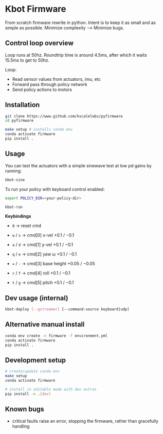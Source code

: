# Kbot Firmware

From scratch firmware rewrite in python. Intent is to keep it as small and as simple as possible. Minimize complexity --> Minimize bugs.

## Control loop overview
Loop runs at 50hz. Roundtrip time is around 4.5ms, after which it waits 15.5ms to get to 50hz.

Loop:
   - Read sensor values from actuators, imu, etc
   - Forward pass through policy network
   - Send policy actions to motors

## Installation
```bash
git clone https://www.github.com/kscalelabs/pyfirmware
cd pyfirmware

make setup # installs conda env
conda activate firmware
pip install .
```

## Usage
You can test the actuators with a simple sinewave test at low pd gains by running:
```bash
kbot-sine
```

To run your policy with keyboard control enabled:
```bash
export POLICY_DIR=<your-policy-dir>

kbot-run
```
**Keybindings**

- `0` → reset cmd
- `w` / `s` → cmd[0] x-vel  +0.1 / −0.1
- `a` / `d` → cmd[1] y-vel  +0.1 / −0.1
- `q` / `e` → cmd[2] yaw ω  +0.1 / −0.1

- `=` / `-` → cmd[3] base height +0.05 / −0.05
- `r` / `f` → cmd[4] roll  +0.1 / −0.1
- `t` / `g` → cmd[5] pitch +0.1 / −0.1


## Dev usage (internal)
```bash
kbot-deploy [--gstreamer] [--command-source keyboard|udp]
```

## Alternative manual install
```bash
conda env create -n firmware -f environment.yml
conda activate firmware
pip install .
```

## Development setup
```bash
# create/update conda env
make setup
conda activate firmware

# install in editable mode with dev extras
pip install -e .[dev]
```

## Known bugs
- critical faults raise an error, stopping the firmware, rather than gracefully handling
